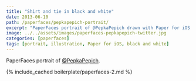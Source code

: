 ```yaml
---
title: "Shirt and tie in black and white"
date: 2013-06-10
path: /paperfaces/pepkapepich-portrait/
excerpt: "PaperFaces portrait of @PepkaPepich drawn with Paper for iOS on an iPad."
image: ../../assets/images/paperfaces-pepkapepich-twitter.jpg
categories: [paperfaces]
tags: [portrait, illustration, Paper for iOS, black and white]
---
```


PaperFaces portrait of [@PepkaPepich](https://twitter.com/PepkaPepich).

{% include_cached boilerplate/paperfaces-2.md %}
